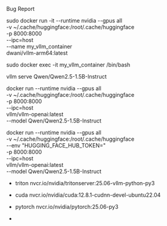 Bug Report

sudo docker run -it --runtime nvidia --gpus all \
-v ~/.cache/huggingface:/root/.cache/huggingface \
-p 8000:8000 \
--ipc=host \
--name my_vllm_container \
dwani/vllm-arm64:latest

sudo docker exec -it my_vllm_container /bin/bash


vllm serve Qwen/Qwen2.5-1.5B-Instruct


docker run --runtime nvidia --gpus all \
    -v ~/.cache/huggingface:/root/.cache/huggingface \
    -p 8000:8000 \
    --ipc=host \
    vllm/vllm-openai:latest \
    --model Qwen/Qwen2.5-1.5B-Instruct



docker run --runtime nvidia --gpus all \
    -v ~/.cache/huggingface:/root/.cache/huggingface \
    --env "HUGGING_FACE_HUB_TOKEN=<secret>" \
    -p 8000:8000 \
    --ipc=host \
    vllm/vllm-openai:latest \
    --model Qwen/Qwen2.5-1.5B-Instruct


- triton
nvcr.io/nvidia/tritonserver:25.06-vllm-python-py3

- cuda
nvcr.io/nvidia/cuda:12.8.1-cudnn-devel-ubuntu22.04

- pytorch
nvcr.io/nvidia/pytorch:25.06-py3


- 

<!-- 
sudo docker pull nvcr.io/nvidia/tritonserver:25.06-vllm-python-py3


docker run --gpus all -it --rm --net=host -p 8001:8001 \
  --shm-size=1G --ulimit memlock=-1 --ulimit stack=67108864 \
  -v ${PWD}/model_repository:/model_repository \
  nvcr.io/nvidia/tritonserver:25.06-vllm-python-py3 \
  tritonserver --model-store=/model_repository



git clone https://github.com/triton-inference-server/server

cd server/docs/examples/

bash fetch_models.sh

quickstart - https://github.com/triton-inference-server/server/blob/main/docs/getting_started/quickstart.md

-->